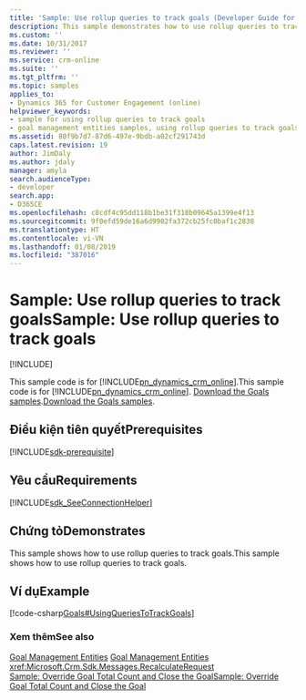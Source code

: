 ```yaml
---
title: 'Sample: Use rollup queries to track goals (Developer Guide for Dynamics 365 for Customer Engagement)| MicrosoftDocs'
description: This sample demonstrates how to use rollup queries to track goals
ms.custom: ''
ms.date: 10/31/2017
ms.reviewer: ''
ms.service: crm-online
ms.suite: ''
ms.tgt_pltfrm: ''
ms.topic: samples
applies_to:
- Dynamics 365 for Customer Engagement (online)
helpviewer_keywords:
- sample for using rollup queries to track goals
- goal management entities samples, using rollup queries to track goals
ms.assetid: 80f9b7d7-87d6-497e-9bdb-a02cf291743d
caps.latest.revision: 19
author: JimDaly
ms.author: jdaly
manager: amyla
search.audienceType:
- developer
search.app:
- D365CE
ms.openlocfilehash: c8cdf4c95dd118b1be31f318b09645a1399e4f13
ms.sourcegitcommit: 9f0efd59de16a6d9902fa372cb25fc0baf1c2838
ms.translationtype: HT
ms.contentlocale: vi-VN
ms.lasthandoff: 01/08/2019
ms.locfileid: "387016"
---
```

# <a name="sample-use-rollup-queries-to-track-goals"></a><span data-ttu-id="b676d-103">Sample: Use rollup queries to track goals</span><span class="sxs-lookup"><span data-stu-id="b676d-103">Sample: Use rollup queries to track goals</span></span>

[!INCLUDE[](../includes/cc_applies_to_update_9_0_0.md)]

<span data-ttu-id="b676d-104">This sample code is for [!INCLUDE[pn_dynamics_crm_online](../includes/pn-dynamics-crm-online.md)].</span><span class="sxs-lookup"><span data-stu-id="b676d-104">This sample code is for [!INCLUDE[pn_dynamics_crm_online](../includes/pn-dynamics-crm-online.md)].</span></span> <span data-ttu-id="b676d-105">[Download the Goals samples](https://code.msdn.microsoft.com/Goals-Samples-539b2a34).</span><span class="sxs-lookup"><span data-stu-id="b676d-105">[Download the Goals samples](https://code.msdn.microsoft.com/Goals-Samples-539b2a34).</span></span>

## <a name="prerequisites"></a><span data-ttu-id="b676d-106">Điều kiện tiên quyết</span><span class="sxs-lookup"><span data-stu-id="b676d-106">Prerequisites</span></span>
[!INCLUDE[sdk-prerequisite](../includes/sdk-prerequisite.md)]
   
## <a name="requirements"></a><span data-ttu-id="b676d-107">Yêu cầu</span><span class="sxs-lookup"><span data-stu-id="b676d-107">Requirements</span></span>  
[!INCLUDE[sdk_SeeConnectionHelper](../includes/sdk-seeconnectionhelper.md)]
  
## <a name="demonstrates"></a><span data-ttu-id="b676d-108">Chứng tỏ</span><span class="sxs-lookup"><span data-stu-id="b676d-108">Demonstrates</span></span>  
 <span data-ttu-id="b676d-109">This sample shows how to use rollup queries to track goals.</span><span class="sxs-lookup"><span data-stu-id="b676d-109">This sample shows how to use rollup queries to track goals.</span></span>  
  
## <a name="example"></a><span data-ttu-id="b676d-110">Ví dụ</span><span class="sxs-lookup"><span data-stu-id="b676d-110">Example</span></span>  
 [!code-csharp[Goals#UsingQueriesToTrackGoals](../snippets/csharp/CRMV8/goals/cs/usingqueriestotrackgoals.cs#usingqueriestotrackgoals)]  
  
### <a name="see-also"></a><span data-ttu-id="b676d-111">Xem thêm</span><span class="sxs-lookup"><span data-stu-id="b676d-111">See also</span></span>  
 <span data-ttu-id="b676d-112">[Goal Management Entities](goal-management-entities.md) </span><span class="sxs-lookup"><span data-stu-id="b676d-112">[Goal Management Entities](goal-management-entities.md) </span></span>  
 <xref:Microsoft.Crm.Sdk.Messages.RecalculateRequest>   
 [<span data-ttu-id="b676d-113">Sample: Override Goal Total Count and Close the Goal</span><span class="sxs-lookup"><span data-stu-id="b676d-113">Sample: Override Goal Total Count and Close the Goal</span></span>](sample-override-goal-total-count-close-goal.md)
